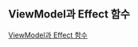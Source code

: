 ## ViewModel과 Effect 함수

[ViewModel과 Effect 함수](https://gabby-mail-29f.notion.site/ViewModel-Effect-13bd0189dee14ed79ed7382f7cb36e35)
